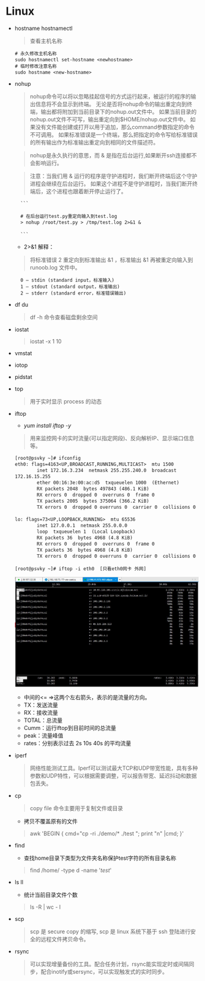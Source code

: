 # Linux

- hostname hostnamectl

    >  查看主机名称
                         
    ```
    # 永久修改主机名称
    sudo hostnamectl set-hostname <newhostname>
    # 临时修改注意名称
    sudo hostname <new-hostname>
    ```
                         
- nohup 
    
    > nohup命令可以将以忽略挂起信号的方式运行起来，被运行的程序的输出信息将不会显示到终端。
      无论是否将nohup命令的输出重定向到终端，输出都将附加到当前目录下的nohup.out文件中。
      如果当前目录的nohup.out文件不可写，输出重定向到$HOME/nohup.out文件中。
      如果没有文件能创建或打开以用于追加，那么command参数指定的命令不可调用。
      如果标准错误是一个终端，那么把指定的命令写给标准错误的所有输出作为标准输出重定向到相同的文件描述符。

    > nohup是永久执行的意思，而 & 是指在后台运行,如果断开ssh连接都不会影响运行。

    > 注意：当我们用 & 运行的程序是守护进程时，我们断开终端后这个守护进程会继续在后台运行。
      如果这个进程不是守护进程时，当我们断开终端后，这个进程也跟着断开停止运行了。

        ```
        
        # 在后台运行test.py重定向输入到test.log
        > nohup /root/test.py > /tmp/test.log 2>&1 &
        
        ```
    
    - 2>&1 解释：
    
    > 将标准错误 2 重定向到标准输出 &1 ，标准输出 &1 再被重定向输入到 runoob.log 文件中。

        0 – stdin (standard input，标准输入)
        1 – stdout (standard output，标准输出)
        2 – stderr (standard error，标准错误输出)

- df du

    > df -h 命令查看磁盘剩余空间

- iostat 

    > iostat -x 1 10

- vmstat

- iotop 

- pidstat 

- top
  
   > 用于实时显示 process 的动态

- iftop 

    -  _yum install iftop -y_
    > 用来监控网卡的实时流量(可以指定网段)、反向解析IP、显示端口信息等。
    
    ```
    [root@psvky ~]# ifconfig 
    eth0: flags=4163<UP,BROADCAST,RUNNING,MULTICAST>  mtu 1500
            inet 172.16.3.234  netmask 255.255.240.0  broadcast 172.16.15.255
            ether 00:16:3e:00:ac:d5  txqueuelen 1000  (Ethernet)
            RX packets 2048  bytes 497843 (486.1 KiB)
            RX errors 0  dropped 0  overruns 0  frame 0
            TX packets 2005  bytes 375064 (366.2 KiB)
            TX errors 0  dropped 0 overruns 0  carrier 0  collisions 0
    
    lo: flags=73<UP,LOOPBACK,RUNNING>  mtu 65536
            inet 127.0.0.1  netmask 255.0.0.0
            loop  txqueuelen 1  (Local Loopback)
            RX packets 36  bytes 4968 (4.8 KiB)
            RX errors 0  dropped 0  overruns 0  frame 0
            TX packets 36  bytes 4968 (4.8 KiB)
            TX errors 0  dropped 0 overruns 0  carrier 0  collisions 0
     
    [root@psvky ~]# iftop -i eth0  [只看eth0网卡 外网]                              
    ```                                     
    ![iftop](./data/img/linux/iftop.jpg)

    - 中间的<= =>这两个左右箭头，表示的是流量的方向。
    - TX：发送流量
    - RX：接收流量
    - TOTAL：总流量
    - Cumm：运行iftop到目前时间的总流量
    - peak：流量峰值
    - rates：分别表示过去 2s 10s 40s 的平均流量

- iperf

    > 网络性能测试工具。Iperf可以测试最大TCP和UDP带宽性能，具有多种参数和UDP特性，可以根据需要调整，可以报告带宽、延迟抖动和数据包丢失。

- cp

    > copy file 命令主要用于复制文件或目录 
    - 拷贝不覆盖原有的文件
    > awk 'BEGIN { cmd="cp -ri ./demo/* ./test "; print "n" |cmd; }'

- find 
    
    - 查找home目录下类型为文件夹名称保护test字符的所有目录名称
    > find /home/ -type d -name '*test*'

- ls ll

    - 统计当前目录文件个数 
    > ls -R | wc - l
    
- scp
    
    > scp 是 secure copy 的缩写, scp 是 linux 系统下基于 ssh 登陆进行安全的远程文件拷贝命令。
        
- rsync
    
    > 可以实现增量备份的工具。配合任务计划，rsync能实现定时或间隔同步，配合inotify或sersync，可以实现触发式的实时同步。 

 